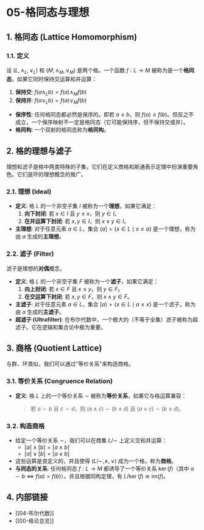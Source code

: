 # 05-格同态与理想

## 1. 格同态 (Lattice Homomorphism)

### 1.1. 定义

设 $(L, \land_L, \lor_L)$ 和 $(M, \land_M, \lor_M)$ 是两个格。一个函数 $f: L \to M$ 被称为是一个**格同态**，如果它同时保持交运算和并运算：

1. **保持交**: $f(a \land_L b) = f(a) \land_M f(b)$
2. **保持并**: $f(a \lor_L b) = f(a) \lor_M f(b)$

- **保序性**: 任何格同态都必然是保序的。即若 $a \le b$，则 $f(a) \le f(b)$。但反之不成立，一个保序映射不一定是格同态（它可能保持序，但不保持交或并）。
- **格同构**: 一个双射的格同态称为**格同构**。

## 2. 格的理想与滤子

理想和滤子是格中两类特殊的子集，它们在定义商格和斯通表示定理中扮演重要角色。它们是环的理想概念的推广。

### 2.1. 理想 (Ideal)

- **定义**: 格 $L$ 的一个非空子集 $I$ 被称为一个**理想**，如果它满足：
    1. **向下封闭**: 若 $x \in I$ 且 $y \le x$，则 $y \in I$。
    2. **在并运算下封闭**: 若 $x, y \in I$，则 $x \lor y \in I$。
- **主理想**: 对于任意元素 $a \in L$，集合 $(a] = \{x \in L \mid x \le a\}$ 是一个理想，称为由 $a$ 生成的**主理想**。

### 2.2. 滤子 (Filter)

滤子是理想的**对偶**概念。

- **定义**: 格 $L$ 的一个非空子集 $F$ 被称为一个**滤子**，如果它满足：
    1. **向上封闭**: 若 $x \in F$ 且 $x \le y$，则 $y \in F$。
    2. **在交运算下封闭**: 若 $x, y \in F$，则 $x \land y \in F$。
- **主滤子**: 对于任意元素 $a \in L$，集合 $[a) = \{x \in L \mid a \le x\}$ 是一个滤子，称为由 $a$ 生成的**主滤子**。
- **超滤子 (Ultrafilter)**: 在布尔代数中，一个极大的（不等于全集）滤子被称为超滤子。它在逻辑和集合论中极为重要。

## 3. 商格 (Quotient Lattice)

与群、环类似，我们可以通过"等价关系"来构造商格。

### 3.1. 等价关系 (Congruence Relation)

- **定义**: 格 $L$ 上的一个等价关系 $\sim$ 被称为**等价关系**，如果它与格运算兼容：
  > 若 $a \sim b$ 且 $c \sim d$，则 $(a \land c) \sim (b \land d)$ 且 $(a \lor c) \sim (b \lor d)$。

### 3.2. 构造商格

- 给定一个等价关系 $\sim$，我们可以在商集 $L/\sim$ 上定义交和并运算：
  - $[a] \land [b] = [a \land b]$
  - $[a] \lor [b] = [a \lor b]$
- 这些运算是良定义的，并且使得 $(L/\sim, \land, \lor)$ 成为一个格，称为**商格**。
- **与同态的关系**: 任何格同态 $f: L \to M$ 都诱导了一个等价关系 $\ker(f)$（其中 $a \sim b \iff f(a)=f(b)$）。并且根据同构定理，有 $L/\ker(f) \cong \text{im}(f)$。

## 4. 内部链接

- [[04-布尔代数]]
- [[00-格论总览]]
